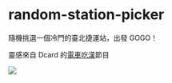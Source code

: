 # random-station-picker

隨機挑選一個冷門的臺北捷運站，出發 GOGO！

靈感來自 Dcard 的[電車吃漢](https://www.youtube.com/playlist?list=PLdBq8YjK2sGe1-YnI7b2ev10Ow7PkEqTn)節目

<img src="https://i.ytimg.com/vi/ViswL8BTHqs/hqdefault.jpg" />
